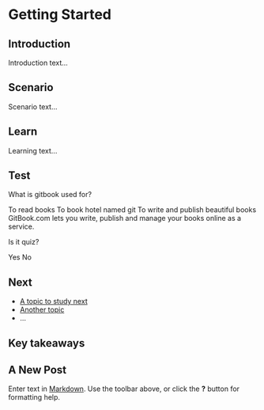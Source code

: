 # Getting Started
## Introduction

Introduction text...


## Scenario

Scenario text...


## Learn

Learning text...


## Test

<quiz name="Gitbook Quiz">
    <question multiple>
        <p>What is gitbook used for?</p>
        <answer correct>To read books</answer>
        <answer>To book hotel named git</answer>
        <answer correct>To write and publish beautiful books</answer>
        <explanation>GitBook.com lets you write, publish and manage your books online as a service.</explanation>
    </question>
    <question>
        <p>Is it quiz?</p>
        <answer correct>Yes</answer>
        <answer>No</answer>
    </question>
</quiz>


## Next

 * [A topic to study next](en/topics/_topic/_unit/index.md)
 * [Another topic](en/topics/_topic/_unit/index.md)
 * ...


## Key takeaways

## A New Post

Enter text in [Markdown](http://daringfireball.net/projects/markdown/). Use the toolbar above, or click the **?** button for formatting help.



